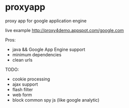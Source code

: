 # proxyapp
proxy app for google application engine

live example http://proxy4demo.appspot.com/google.com

Pros:
 + java && Google App Engine support
 + minimum dependencies
 + clean urls


TODO:
 * cookie processing
 * ajax support
 * flash filter
 * web form
 * block common spy js (like google analytic)
